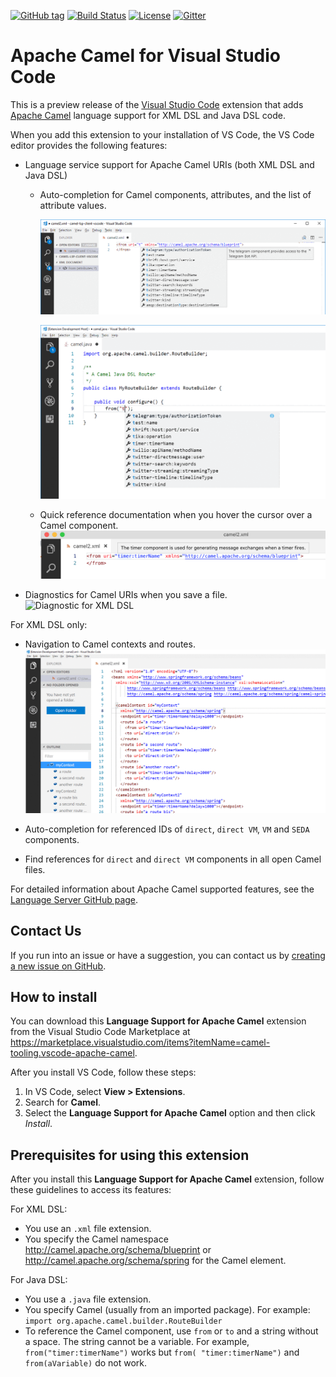 [![GitHub tag](https://img.shields.io/github/tag/camel-tooling/camel-lsp-client-vscode.svg?style=plastic)]()
[![Build Status](https://travis-ci.org/camel-tooling/camel-lsp-client-vscode.svg?branch=master)](https://travis-ci.org/camel-tooling/camel-lsp-client-vscode)
[![License](https://img.shields.io/badge/license-Apache%202-blue.svg)]()
[![Gitter](https://img.shields.io/gitter/room/camel-tooling/Lobby.js.svg)](https://gitter.im/camel-tooling/Lobby)

# Apache Camel for Visual Studio Code
This is a preview release of the [Visual Studio Code](https://code.visualstudio.com/) extension that adds [Apache Camel](http://camel.apache.org/) language support for XML DSL and Java DSL code.
  
When you add this extension to your installation of VS Code, the VS Code editor provides the following features:

* Language service support for Apache Camel URIs (both XML DSL and Java DSL)

   * Auto-completion for Camel components, attributes, and the list of attribute values.
  
     ![Completion for XML DSL](./images/completion.gif "Completion for XML DSL")
  
     ![Completion for Java DSL](./images/completionJava.gif "Completion for Java DSL")
    
   * Quick reference documentation when you hover the cursor over a Camel component.
    ![Quick reference for XML DSL](./images/hoverDoc.png "Quick Reference for XML DSL")
    
* Diagnostics for Camel URIs when you save a file.
    ![Diagnostic for XML DSL](./images/diagnostic.png "Diagnostic for XML DSL")
    
For XML DSL only:
* Navigation to Camel contexts and routes.
![Navigation Symbol for Camel routes and Camel Context for XML DSL](./images/navigationSymbol.gif "Navigation Symbol for Camel route and Camel context for XML DSL")

* Auto-completion for referenced IDs of `direct`, `direct VM`, `VM` and `SEDA` components.

* Find references for `direct` and `direct VM` components in all open Camel files.


For detailed information about Apache Camel supported features, see the [Language Server GitHub page](https://github.com/camel-tooling/camel-language-server#features).

## Contact Us
If you run into an issue or have a suggestion, you can contact us by [creating a new issue on GitHub](https://github.com/camel-tooling/camel-lsp-client-vscode/issues).

## How to install
You can download this **Language Support for Apache Camel** extension from the Visual Studio Code Marketplace at https://marketplace.visualstudio.com/items?itemName=camel-tooling.vscode-apache-camel.

After you install VS Code, follow these steps:
1. In VS Code, select **View > Extensions**.
2. Search for **Camel**.
3. Select the **Language Support for Apache Camel** option and then click *Install*.

## Prerequisites for using this extension

After you install this **Language Support for Apache Camel** extension, follow these guidelines to access its features:
 
For XML DSL:
* You use an `.xml` file extension.
* You specify the Camel namespace http://camel.apache.org/schema/blueprint or http://camel.apache.org/schema/spring for the Camel element.

For Java DSL:
* You use a `.java` file extension. 
* You specify Camel (usually from an imported package). For example: `import org.apache.camel.builder.RouteBuilder`
* To reference the Camel component, use `from` or `to` and a string without a space. The string cannot be a variable. For example, `from("timer:timerName")` works but `from( "timer:timerName")` and `from(aVariable)` do not work.

